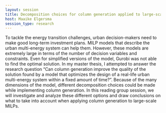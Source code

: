 ```yaml
---
layout: session
title: Decomposition choices for column generation applied to large-scale urban multi-energy system models
host: Maaike Elgersma
session_type: research
---
```


To tackle the energy transition challenges, urban decision-makers need to make good long-term investment plans. MILP models that describe the urban multi-energy system can help them. However, these models are extremely large in terms of the number of decision variables and constraints. Even for simplified versions of the model, Gurobi was not able to find the optimal solution. In my master thesis, I attempted to answer the research question “Can column generation improve the quality of the solution found by a model that optimizes the design of a real-life urban multi-energy system within a fixed amount of time?”. Because of the many dimensions of the model, different decomposition choices could be made while implementing column generation. In this reading group session, we will investigate and analyze these different options and draw conclusions on what to take into account when applying column generation to large-scale MILPs.